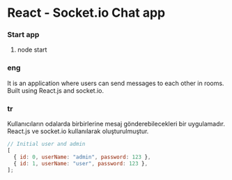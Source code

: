 # React - Socket.io Chat app

### Start app

1. node start

### eng

It is an application where users can send messages to each other in rooms. Built using React.js and socket.io.

### tr

Kullanıcıların odalarda birbirlerine mesaj gönderebilecekleri bir uygulamadır. React.js ve socket.io kullanılarak oluşturulmuştur.

```javascript
// Initial user and admin
[
  { id: 0, userName: "admin", password: 123 },
  { id: 1, userName: "user", password: 123 },
];
```
